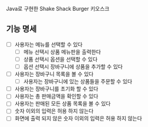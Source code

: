Java로 구현한 Shake Shack Burger 키오스크   

## 기능 명세
 - [ ] 사용자는 메뉴를 선택할 수 있다
   - [ ] 메뉴 선택시 상품 메뉴판을 출력한다
   - [ ] 상품 선택시 옵션을 선택할 수 있다
   - [ ] 옵션 선택시 장바구니에 상품을 추가할 수 있다
 - [ ] 사용자는 장바구니 목록을 볼 수 있다
   - [ ] 사용자는 장바구니에 있는 상품들을 주문할 수 있다
 - [ ] 사용자는 장바구니를 초기화 할 수 있다
 - [ ] 사용자는 총 판매금액을 확인할 수 있다
 - [ ] 사용자는 판매된 모든 상품 목록을 볼 수 있다
 - [ ] 숫자 이외의 입력은 허용 하지 않는다
 - [ ] 화면에 출력 되지 않은 숫자 이외의 입력은 허용 하지 않는다
